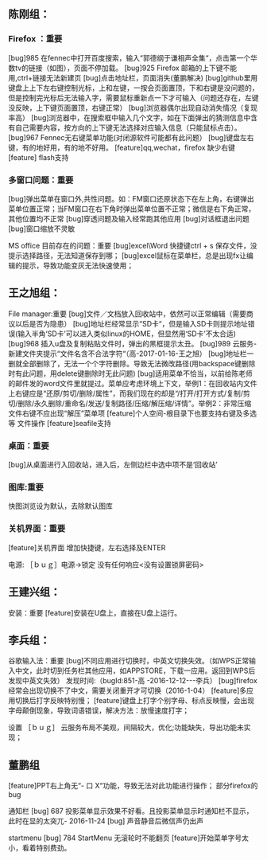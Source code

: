 
## 陈刚组：
### Firefox ：重要

[bug]985 在fennec中打开百度搜索，输入“郭德纲于谦相声全集“，点击第一个华数tv的链接（如图），页面不停加载。
[bug]925 Firefox 邮箱的上下键不能用,ctrl+链接无法新建页
[bug]点击地址栏，页面消失(董鹏解决)
[bug]github里用键盘上上下左右键控制光标，上和左键，一按会页面置顶，下和右键是没问题的，但是控制完光标后无法输入字，需要鼠标重新点一下才可输入（问题还存在，左键没反映，上下键页面置顶，右键正常）
[bug]浏览器偶尔出现自动消失情况（复现率高）
[bug]浏览器中，在搜索框中输入几个文字，如在下面弹出的猜测信息中含有自己需要内容，按方向的上下键无法选择对应输入信息（只能鼠标点击）。
[bug]967 Fennec无右键菜单功能(对闭源软件可能都有此问题）
[bug]键盘左右键，有的地好用，有的地不好用。
[feature]qq,wechat，firefox 缺少右键
[feature] flash支持

### 多窗口问题：重要

[bug]弹出菜单在窗口外,共性问题。如：FM窗口还原状态下在左上角，右键弹出菜单位置正常；当FM窗口在右下角时弹出菜单位置不正常；微信是右下角正常，其他位置均不正常
[bug]穿透问题及输入经常跑其他应用
[bug]对话框退出问题
[bug]窗口缩放不灵敏

MS office 目前存在的问题：重要
[bug]excel\Word 快捷键ctrl + s 保存文件，没提示选择路径，无法知道保存到哪；
[bug]excel鼠标在菜单栏，总是出现fx让编辑的提示，导致功能变灰无法快速使用；

## 王之旭组：
File manager:重要
[bug]文件／文档放入回收站中，依然可以正常编辑（需要商议以后是否为隐患）
[bug]地址栏经常显示“SD卡“，但是输入SD卡则提示地址错误(输入半角‘SD卡’可以进入类似linux的HOME，但显然用‘SD卡’不太合适)
[bug]968 插入u盘及复制粘贴文件时，弹出的黑框提示太丑。
[bug]989 云服务-新建文件夹提示“文件名含不合法字符“（高-2017-01-16-王之旭）
[bug]地址栏一删就全部删除了，无法一个个字符删除。导致无法微改路径(用backspace键删除时有此问题，用delete键删除时无此问题)
[bug]适用菜单不恰当，以前给陈老师的邮件发的word文件里就提过。菜单应考虑环境上下文，举例1：在回收站内文件上右键应是“还原/剪切/删除/属性”，而我们现在的却是“/打开/打开方式/复制/剪切/删除/永久删除/重命名/发送/复制路径/压缩/解压缩/详情”。举例2：非常压缩 文件右键不应出现“解压”菜单项 [feature]个人空间-根目录下也要支持右键及多选等 文件操作
[feature]seafile支持

### 桌面：重要
[bug]从桌面进行入回收站，进入后，左侧边栏中选中项不是‘回收站’

### 图库:重要
快图浏览设为默认，去除默认图库

### 关机界面：重要
[feature]关机界面 增加快捷键，左右选择及ENTER

电源:
［ｂｕｇ］电源->锁定 没有任何响应<没有设置锁屏密码>

## 王建兴组：
安装：重要
[feature]安装在U盘上，直接在U盘上运行。


## 李兵组：
谷歌输入法：重要
[bug]不同应用进行切换时，中英文切换失效。（如WPS正常输入中文，此时切到任务栏其他应用，如APPSTORE，下载一应用。返回到WPS后发现中英文失效） 发现时间:（bugId:851-高 -2016-12-12---李兵）
[bug]firefox经常会出现切换不了中文，需要关闭重开才可切换（2016-1-04）
[feature]多应用切换后打字反映特别慢；
[feature]键盘上打字个别字母、标点反映慢，会出现字母颠倒现象，导致词语错误，解决方法：放慢速度打字；

设置
［ｂｕｇ］ 云服务布局不美观，间隔较大，优化;功能缺失，导出功能未实现； 


## 董鹏组
[feature]PPT右上角无“- 口 X“功能，导致无法对此功能进行操作；
部分firefox的bug

通知栏
[bug] 687 投影菜单显示效果不好看。且投影菜单显示时通知栏不显示，此时在显的太突兀- 2016-11-24
[bug] 声音静音后微信声仍出声

startmenu
[bug] 784 StartMenu 无滚轮时不能翻页
[feature]开始菜单字号太小，看着特别费劲。

